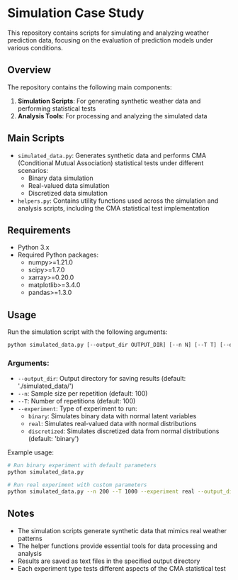# Simulation Case Study

This repository contains scripts for simulating and analyzing weather prediction data, focusing on the evaluation of prediction models under various conditions.

## Overview

The repository contains the following main components:

1. **Simulation Scripts**: For generating synthetic weather data and performing statistical tests
2. **Analysis Tools**: For processing and analyzing the simulated data

## Main Scripts

- `simulated_data.py`: Generates synthetic data and performs CMA (Conditional Mutual Association) statistical tests under different scenarios:
  - Binary data simulation
  - Real-valued data simulation
  - Discretized data simulation
- `helpers.py`: Contains utility functions used across the simulation and analysis scripts, including the CMA statistical test implementation

## Requirements

- Python 3.x
- Required Python packages:
  - numpy>=1.21.0
  - scipy>=1.7.0
  - xarray>=0.20.0
  - matplotlib>=3.4.0
  - pandas>=1.3.0

## Usage

Run the simulation script with the following arguments:

```bash
python simulated_data.py [--output_dir OUTPUT_DIR] [--n N] [--T T] [--experiment EXPERIMENT]
```

### Arguments:
- `--output_dir`: Output directory for saving results (default: './simulated_data/')
- `--n`: Sample size per repetition (default: 100)
- `--T`: Number of repetitions (default: 100)
- `--experiment`: Type of experiment to run:
  - `binary`: Simulates binary data with normal latent variables
  - `real`: Simulates real-valued data with normal distributions
  - `discretized`: Simulates discretized data from normal distributions
  (default: 'binary')

Example usage:
```bash
# Run binary experiment with default parameters
python simulated_data.py

# Run real experiment with custom parameters
python simulated_data.py --n 200 --T 1000 --experiment real --output_dir ./results/
```

## Notes

- The simulation scripts generate synthetic data that mimics real weather patterns
- The helper functions provide essential tools for data processing and analysis
- Results are saved as text files in the specified output directory
- Each experiment type tests different aspects of the CMA statistical test 